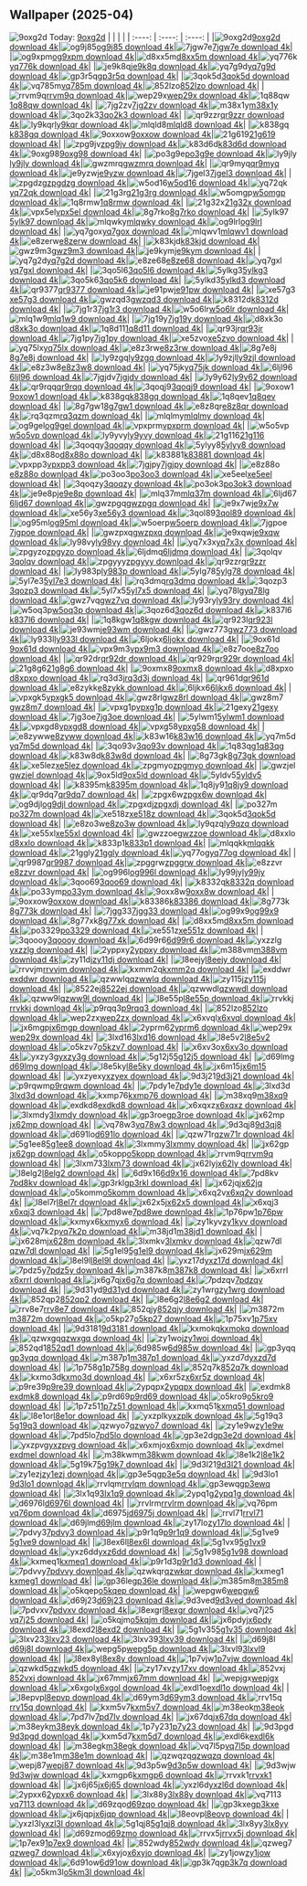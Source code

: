 ## Wallpaper (2025-04)
![9oxg2d](https://w.wallhaven.cc/full/9o/wallhaven-9oxg2d.png) Today: [9oxg2d](https://th.wallhaven.cc/small/9o/9oxg2d.jpg)
|      |      |      |
| :----: | :----: | :----: |
|![9oxg2d](https://th.wallhaven.cc/small/9o/9oxg2d.jpg)[9oxg2d download 4k](https://wallhaven.cc/w/9oxg2d)|![og9j85](https://th.wallhaven.cc/small/og/og9j85.jpg)[og9j85 download 4k](https://wallhaven.cc/w/og9j85)|![7jgw7e](https://th.wallhaven.cc/small/7j/7jgw7e.jpg)[7jgw7e download 4k](https://wallhaven.cc/w/7jgw7e)|
|![og9xpm](https://th.wallhaven.cc/small/og/og9xpm.jpg)[og9xpm download 4k](https://wallhaven.cc/w/og9xpm)|![d8xx5m](https://th.wallhaven.cc/small/d8/d8xx5m.jpg)[d8xx5m download 4k](https://wallhaven.cc/w/d8xx5m)|![yq776k](https://th.wallhaven.cc/small/yq/yq776k.jpg)[yq776k download 4k](https://wallhaven.cc/w/yq776k)|
|![je9k8q](https://th.wallhaven.cc/small/je/je9k8q.jpg)[je9k8q download 4k](https://wallhaven.cc/w/je9k8q)|![yq7g9d](https://th.wallhaven.cc/small/yq/yq7g9d.jpg)[yq7g9d download 4k](https://wallhaven.cc/w/yq7g9d)|![gp3r5q](https://th.wallhaven.cc/small/gp/gp3r5q.jpg)[gp3r5q download 4k](https://wallhaven.cc/w/gp3r5q)|
|![3qok5d](https://th.wallhaven.cc/small/3q/3qok5d.jpg)[3qok5d download 4k](https://wallhaven.cc/w/3qok5d)|![vq785m](https://th.wallhaven.cc/small/vq/vq785m.jpg)[vq785m download 4k](https://wallhaven.cc/w/vq785m)|![852lzo](https://th.wallhaven.cc/small/85/852lzo.jpg)[852lzo download 4k](https://wallhaven.cc/w/852lzo)|
|![rrvm9q](https://th.wallhaven.cc/small/rr/rrvm9q.jpg)[rrvm9q download 4k](https://wallhaven.cc/w/rrvm9q)|![wep29x](https://th.wallhaven.cc/small/we/wep29x.jpg)[wep29x download 4k](https://wallhaven.cc/w/wep29x)|![1q88qw](https://th.wallhaven.cc/small/1q/1q88qw.jpg)[1q88qw download 4k](https://wallhaven.cc/w/1q88qw)|
|![7jg2zv](https://th.wallhaven.cc/small/7j/7jg2zv.jpg)[7jg2zv download 4k](https://wallhaven.cc/w/7jg2zv)|![m38x1y](https://th.wallhaven.cc/small/m3/m38x1y.jpg)[m38x1y download 4k](https://wallhaven.cc/w/m38x1y)|![3qo2k3](https://th.wallhaven.cc/small/3q/3qo2k3.jpg)[3qo2k3 download 4k](https://wallhaven.cc/w/3qo2k3)|
|![qr9zzr](https://th.wallhaven.cc/small/qr/qr9zzr.jpg)[qr9zzr download 4k](https://wallhaven.cc/w/qr9zzr)|![ly9kqr](https://th.wallhaven.cc/small/ly/ly9kqr.jpg)[ly9kqr download 4k](https://wallhaven.cc/w/ly9kqr)|![mlqld8](https://th.wallhaven.cc/small/ml/mlqld8.jpg)[mlqld8 download 4k](https://wallhaven.cc/w/mlqld8)|
|![k838gq](https://th.wallhaven.cc/small/k8/k838gq.jpg)[k838gq download 4k](https://wallhaven.cc/w/k838gq)|![9oxxow](https://th.wallhaven.cc/small/9o/9oxxow.jpg)[9oxxow download 4k](https://wallhaven.cc/w/9oxxow)|![21g619](https://th.wallhaven.cc/small/21/21g619.jpg)[21g619 download 4k](https://wallhaven.cc/w/21g619)|
|![zpg9jv](https://th.wallhaven.cc/small/zp/zpg9jv.jpg)[zpg9jv download 4k](https://wallhaven.cc/w/zpg9jv)|![k83d6d](https://th.wallhaven.cc/small/k8/k83d6d.jpg)[k83d6d download 4k](https://wallhaven.cc/w/k83d6d)|![9oxg98](https://th.wallhaven.cc/small/9o/9oxg98.jpg)[9oxg98 download 4k](https://wallhaven.cc/w/9oxg98)|
|![po3g9e](https://th.wallhaven.cc/small/po/po3g9e.jpg)[po3g9e download 4k](https://wallhaven.cc/w/po3g9e)|![ly9jly](https://th.wallhaven.cc/small/ly/ly9jly.jpg)[ly9jly download 4k](https://wallhaven.cc/w/ly9jly)|![gwzmrq](https://th.wallhaven.cc/small/gw/gwzmrq.jpg)[gwzmrq download 4k](https://wallhaven.cc/w/gwzmrq)|
|![qr9myq](https://th.wallhaven.cc/small/qr/qr9myq.jpg)[qr9myq download 4k](https://wallhaven.cc/w/qr9myq)|![je9yzw](https://th.wallhaven.cc/small/je/je9yzw.jpg)[je9yzw download 4k](https://wallhaven.cc/w/je9yzw)|![7jgel3](https://th.wallhaven.cc/small/7j/7jgel3.jpg)[7jgel3 download 4k](https://wallhaven.cc/w/7jgel3)|
|![zpgdzg](https://th.wallhaven.cc/small/zp/zpgdzg.jpg)[zpgdzg download 4k](https://wallhaven.cc/w/zpgdzg)|![w5od16](https://th.wallhaven.cc/small/w5/w5od16.jpg)[w5od16 download 4k](https://wallhaven.cc/w/w5od16)|![yq72qk](https://th.wallhaven.cc/small/yq/yq72qk.jpg)[yq72qk download 4k](https://wallhaven.cc/w/yq72qk)|
|![21g3rg](https://th.wallhaven.cc/small/21/21g3rg.jpg)[21g3rg download 4k](https://wallhaven.cc/w/21g3rg)|![w5omgp](https://th.wallhaven.cc/small/w5/w5omgp.jpg)[w5omgp download 4k](https://wallhaven.cc/w/w5omgp)|![1q8rmw](https://th.wallhaven.cc/small/1q/1q8rmw.jpg)[1q8rmw download 4k](https://wallhaven.cc/w/1q8rmw)|
|![21g32x](https://th.wallhaven.cc/small/21/21g32x.jpg)[21g32x download 4k](https://wallhaven.cc/w/21g32x)|![vpx5el](https://th.wallhaven.cc/small/vp/vpx5el.jpg)[vpx5el download 4k](https://wallhaven.cc/w/vpx5el)|![8g7rko](https://th.wallhaven.cc/small/8g/8g7rko.jpg)[8g7rko download 4k](https://wallhaven.cc/w/8g7rko)|
|![5ylk97](https://th.wallhaven.cc/small/5y/5ylk97.jpg)[5ylk97 download 4k](https://wallhaven.cc/w/5ylk97)|![mlqwky](https://th.wallhaven.cc/small/ml/mlqwky.jpg)[mlqwky download 4k](https://wallhaven.cc/w/mlqwky)|![og9lrl](https://th.wallhaven.cc/small/og/og9lrl.jpg)[og9lrl download 4k](https://wallhaven.cc/w/og9lrl)|
|![yq7gox](https://th.wallhaven.cc/small/yq/yq7gox.jpg)[yq7gox download 4k](https://wallhaven.cc/w/yq7gox)|![mlqwv1](https://th.wallhaven.cc/small/ml/mlqwv1.jpg)[mlqwv1 download 4k](https://wallhaven.cc/w/mlqwv1)|![e8zerw](https://th.wallhaven.cc/small/e8/e8zerw.jpg)[e8zerw download 4k](https://wallhaven.cc/w/e8zerw)|
|![k83kjd](https://th.wallhaven.cc/small/k8/k83kjd.jpg)[k83kjd download 4k](https://wallhaven.cc/w/k83kjd)|![gwz9m3](https://th.wallhaven.cc/small/gw/gwz9m3.jpg)[gwz9m3 download 4k](https://wallhaven.cc/w/gwz9m3)|![je9kym](https://th.wallhaven.cc/small/je/je9kym.jpg)[je9kym download 4k](https://wallhaven.cc/w/je9kym)|
|![yq7g2d](https://th.wallhaven.cc/small/yq/yq7g2d.jpg)[yq7g2d download 4k](https://wallhaven.cc/w/yq7g2d)|![e8ze68](https://th.wallhaven.cc/small/e8/e8ze68.jpg)[e8ze68 download 4k](https://wallhaven.cc/w/e8ze68)|![yq7gxl](https://th.wallhaven.cc/small/yq/yq7gxl.jpg)[yq7gxl download 4k](https://wallhaven.cc/w/yq7gxl)|
|![3qo5l6](https://th.wallhaven.cc/small/3q/3qo5l6.jpg)[3qo5l6 download 4k](https://wallhaven.cc/w/3qo5l6)|![5ylkg3](https://th.wallhaven.cc/small/5y/5ylkg3.jpg)[5ylkg3 download 4k](https://wallhaven.cc/w/5ylkg3)|![3qo5k6](https://th.wallhaven.cc/small/3q/3qo5k6.jpg)[3qo5k6 download 4k](https://wallhaven.cc/w/3qo5k6)|
|![5ylkd3](https://th.wallhaven.cc/small/5y/5ylkd3.jpg)[5ylkd3 download 4k](https://wallhaven.cc/w/5ylkd3)|![qr9377](https://th.wallhaven.cc/small/qr/qr9377.jpg)[qr9377 download 4k](https://wallhaven.cc/w/qr9377)|![je91pw](https://th.wallhaven.cc/small/je/je91pw.jpg)[je91pw download 4k](https://wallhaven.cc/w/je91pw)|
|![xe57g3](https://th.wallhaven.cc/small/xe/xe57g3.jpg)[xe57g3 download 4k](https://wallhaven.cc/w/xe57g3)|![gwzqd3](https://th.wallhaven.cc/small/gw/gwzqd3.jpg)[gwzqd3 download 4k](https://wallhaven.cc/w/gwzqd3)|![k8312d](https://th.wallhaven.cc/small/k8/k8312d.jpg)[k8312d download 4k](https://wallhaven.cc/w/k8312d)|
|![7jg1r3](https://th.wallhaven.cc/small/7j/7jg1r3.jpg)[7jg1r3 download 4k](https://wallhaven.cc/w/7jg1r3)|![w5o6lr](https://th.wallhaven.cc/small/w5/w5o6lr.jpg)[w5o6lr download 4k](https://wallhaven.cc/w/w5o6lr)|![mlq1w9](https://th.wallhaven.cc/small/ml/mlq1w9.jpg)[mlq1w9 download 4k](https://wallhaven.cc/w/mlq1w9)|
|![7jg19y](https://th.wallhaven.cc/small/7j/7jg19y.jpg)[7jg19y download 4k](https://wallhaven.cc/w/7jg19y)|![d8xk3o](https://th.wallhaven.cc/small/d8/d8xk3o.jpg)[d8xk3o download 4k](https://wallhaven.cc/w/d8xk3o)|![1q8d11](https://th.wallhaven.cc/small/1q/1q8d11.jpg)[1q8d11 download 4k](https://wallhaven.cc/w/1q8d11)|
|![qr93jr](https://th.wallhaven.cc/small/qr/qr93jr.jpg)[qr93jr download 4k](https://wallhaven.cc/w/qr93jr)|![7jg1py](https://th.wallhaven.cc/small/7j/7jg1py.jpg)[7jg1py download 4k](https://wallhaven.cc/w/7jg1py)|![xe5zvo](https://th.wallhaven.cc/small/xe/xe5zvo.jpg)[xe5zvo download 4k](https://wallhaven.cc/w/xe5zvo)|
|![yq75lx](https://th.wallhaven.cc/small/yq/yq75lx.jpg)[yq75lx download 4k](https://wallhaven.cc/w/yq75lx)|![e8z3rw](https://th.wallhaven.cc/small/e8/e8z3rw.jpg)[e8z3rw download 4k](https://wallhaven.cc/w/e8z3rw)|![8g7e8j](https://th.wallhaven.cc/small/8g/8g7e8j.jpg)[8g7e8j download 4k](https://wallhaven.cc/w/8g7e8j)|
|![ly9zgq](https://th.wallhaven.cc/small/ly/ly9zgq.jpg)[ly9zgq download 4k](https://wallhaven.cc/w/ly9zgq)|![ly9zjl](https://th.wallhaven.cc/small/ly/ly9zjl.jpg)[ly9zjl download 4k](https://wallhaven.cc/w/ly9zjl)|![e8z3w8](https://th.wallhaven.cc/small/e8/e8z3w8.jpg)[e8z3w8 download 4k](https://wallhaven.cc/w/e8z3w8)|
|![yq75jk](https://th.wallhaven.cc/small/yq/yq75jk.jpg)[yq75jk download 4k](https://wallhaven.cc/w/yq75jk)|![6ljl96](https://th.wallhaven.cc/small/6l/6ljl96.jpg)[6ljl96 download 4k](https://wallhaven.cc/w/6ljl96)|![7jgjdv](https://th.wallhaven.cc/small/7j/7jgjdv.jpg)[7jgjdv download 4k](https://wallhaven.cc/w/7jgjdv)|
|![ly9y62](https://th.wallhaven.cc/small/ly/ly9y62.jpg)[ly9y62 download 4k](https://wallhaven.cc/w/ly9y62)|![qr9rqq](https://th.wallhaven.cc/small/qr/qr9rqq.jpg)[qr9rqq download 4k](https://wallhaven.cc/w/qr9rqq)|![3qoqj9](https://th.wallhaven.cc/small/3q/3qoqj9.jpg)[3qoqj9 download 4k](https://wallhaven.cc/w/3qoqj9)|
|![9oxow1](https://th.wallhaven.cc/small/9o/9oxow1.jpg)[9oxow1 download 4k](https://wallhaven.cc/w/9oxow1)|![k838gq](https://th.wallhaven.cc/small/k8/k838gq.jpg)[k838gq download 4k](https://wallhaven.cc/w/k838gq)|![1q8qev](https://th.wallhaven.cc/small/1q/1q8qev.jpg)[1q8qev download 4k](https://wallhaven.cc/w/1q8qev)|
|![8g7gw1](https://th.wallhaven.cc/small/8g/8g7gw1.jpg)[8g7gw1 download 4k](https://wallhaven.cc/w/8g7gw1)|![e8z8qr](https://th.wallhaven.cc/small/e8/e8z8qr.jpg)[e8z8qr download 4k](https://wallhaven.cc/w/e8z8qr)|![rq3qzm](https://th.wallhaven.cc/small/rq/rq3qzm.jpg)[rq3qzm download 4k](https://wallhaven.cc/w/rq3qzm)|
|![mlqlmy](https://th.wallhaven.cc/small/ml/mlqlmy.jpg)[mlqlmy download 4k](https://wallhaven.cc/w/mlqlmy)|![og9gel](https://th.wallhaven.cc/small/og/og9gel.jpg)[og9gel download 4k](https://wallhaven.cc/w/og9gel)|![vpxprm](https://th.wallhaven.cc/small/vp/vpxprm.jpg)[vpxprm download 4k](https://wallhaven.cc/w/vpxprm)|
|![w5o5vp](https://th.wallhaven.cc/small/w5/w5o5vp.jpg)[w5o5vp download 4k](https://wallhaven.cc/w/w5o5vp)|![ly9yvy](https://th.wallhaven.cc/small/ly/ly9yvy.jpg)[ly9yvy download 4k](https://wallhaven.cc/w/ly9yvy)|![21g116](https://th.wallhaven.cc/small/21/21g116.jpg)[21g116 download 4k](https://wallhaven.cc/w/21g116)|
|![3qoqqy](https://th.wallhaven.cc/small/3q/3qoqqy.jpg)[3qoqqy download 4k](https://wallhaven.cc/w/3qoqqy)|![5ylyy8](https://th.wallhaven.cc/small/5y/5ylyy8.jpg)[5ylyy8 download 4k](https://wallhaven.cc/w/5ylyy8)|![d8x88o](https://th.wallhaven.cc/small/d8/d8x88o.jpg)[d8x88o download 4k](https://wallhaven.cc/w/d8x88o)|
|![k83881](https://th.wallhaven.cc/small/k8/k83881.jpg)[k83881 download 4k](https://wallhaven.cc/w/k83881)|![vpxpp3](https://th.wallhaven.cc/small/vp/vpxpp3.jpg)[vpxpp3 download 4k](https://wallhaven.cc/w/vpxpp3)|![7jgjpy](https://th.wallhaven.cc/small/7j/7jgjpy.jpg)[7jgjpy download 4k](https://wallhaven.cc/w/7jgjpy)|
|![e8z88o](https://th.wallhaven.cc/small/e8/e8z88o.jpg)[e8z88o download 4k](https://wallhaven.cc/w/e8z88o)|![po3oo3](https://th.wallhaven.cc/small/po/po3oo3.jpg)[po3oo3 download 4k](https://wallhaven.cc/w/po3oo3)|![xe5eel](https://th.wallhaven.cc/small/xe/xe5eel.jpg)[xe5eel download 4k](https://wallhaven.cc/w/xe5eel)|
|![3qoqzy](https://th.wallhaven.cc/small/3q/3qoqzy.jpg)[3qoqzy download 4k](https://wallhaven.cc/w/3qoqzy)|![po3ok3](https://th.wallhaven.cc/small/po/po3ok3.jpg)[po3ok3 download 4k](https://wallhaven.cc/w/po3ok3)|![je9e8p](https://th.wallhaven.cc/small/je/je9e8p.jpg)[je9e8p download 4k](https://wallhaven.cc/w/je9e8p)|
|![mlq37m](https://th.wallhaven.cc/small/ml/mlq37m.jpg)[mlq37m download 4k](https://wallhaven.cc/w/mlq37m)|![6ljd67](https://th.wallhaven.cc/small/6l/6ljd67.jpg)[6ljd67 download 4k](https://wallhaven.cc/w/6ljd67)|![gwzpgq](https://th.wallhaven.cc/small/gw/gwzpgq.jpg)[gwzpgq download 4k](https://wallhaven.cc/w/gwzpgq)|
|![je9x7w](https://th.wallhaven.cc/small/je/je9x7w.jpg)[je9x7w download 4k](https://wallhaven.cc/w/je9x7w)|![xe56y3](https://th.wallhaven.cc/small/xe/xe56y3.jpg)[xe56y3 download 4k](https://wallhaven.cc/w/xe56y3)|![3qol89](https://th.wallhaven.cc/small/3q/3qol89.jpg)[3qol89 download 4k](https://wallhaven.cc/w/3qol89)|
|![og95ml](https://th.wallhaven.cc/small/og/og95ml.jpg)[og95ml download 4k](https://wallhaven.cc/w/og95ml)|![w5oerp](https://th.wallhaven.cc/small/w5/w5oerp.jpg)[w5oerp download 4k](https://wallhaven.cc/w/w5oerp)|![7jgpoe](https://th.wallhaven.cc/small/7j/7jgpoe.jpg)[7jgpoe download 4k](https://wallhaven.cc/w/7jgpoe)|
|![gwzpxq](https://th.wallhaven.cc/small/gw/gwzpxq.jpg)[gwzpxq download 4k](https://wallhaven.cc/w/gwzpxq)|![je9xqw](https://th.wallhaven.cc/small/je/je9xqw.jpg)[je9xqw download 4k](https://wallhaven.cc/w/je9xqw)|![ly98vy](https://th.wallhaven.cc/small/ly/ly98vy.jpg)[ly98vy download 4k](https://wallhaven.cc/w/ly98vy)|
|![yq7x3x](https://th.wallhaven.cc/small/yq/yq7x3x.jpg)[yq7x3x download 4k](https://wallhaven.cc/w/yq7x3x)|![zpgyzo](https://th.wallhaven.cc/small/zp/zpgyzo.jpg)[zpgyzo download 4k](https://wallhaven.cc/w/zpgyzo)|![6ljdmq](https://th.wallhaven.cc/small/6l/6ljdmq.jpg)[6ljdmq download 4k](https://wallhaven.cc/w/6ljdmq)|
|![3qolqv](https://th.wallhaven.cc/small/3q/3qolqv.jpg)[3qolqv download 4k](https://wallhaven.cc/w/3qolqv)|![zpgyyy](https://th.wallhaven.cc/small/zp/zpgyyy.jpg)[zpgyyy download 4k](https://wallhaven.cc/w/zpgyyy)|![qr9zzr](https://th.wallhaven.cc/small/qr/qr9zzr.jpg)[qr9zzr download 4k](https://wallhaven.cc/w/qr9zzr)|
|![ly983p](https://th.wallhaven.cc/small/ly/ly983p.jpg)[ly983p download 4k](https://wallhaven.cc/w/ly983p)|![5ylg78](https://th.wallhaven.cc/small/5y/5ylg78.jpg)[5ylg78 download 4k](https://wallhaven.cc/w/5ylg78)|![5yl7e3](https://th.wallhaven.cc/small/5y/5yl7e3.jpg)[5yl7e3 download 4k](https://wallhaven.cc/w/5yl7e3)|
|![rq3dmq](https://th.wallhaven.cc/small/rq/rq3dmq.jpg)[rq3dmq download 4k](https://wallhaven.cc/w/rq3dmq)|![3qozp3](https://th.wallhaven.cc/small/3q/3qozp3.jpg)[3qozp3 download 4k](https://wallhaven.cc/w/3qozp3)|![5yl7x5](https://th.wallhaven.cc/small/5y/5yl7x5.jpg)[5yl7x5 download 4k](https://wallhaven.cc/w/5yl7x5)|
|![yq78lg](https://th.wallhaven.cc/small/yq/yq78lg.jpg)[yq78lg download 4k](https://wallhaven.cc/w/yq78lg)|![gwz7vq](https://th.wallhaven.cc/small/gw/gwz7vq.jpg)[gwz7vq download 4k](https://wallhaven.cc/w/gwz7vq)|![ly93ry](https://th.wallhaven.cc/small/ly/ly93ry.jpg)[ly93ry download 4k](https://wallhaven.cc/w/ly93ry)|
|![w5oq3p](https://th.wallhaven.cc/small/w5/w5oq3p.jpg)[w5oq3p download 4k](https://wallhaven.cc/w/w5oq3p)|![3qoz6d](https://th.wallhaven.cc/small/3q/3qoz6d.jpg)[3qoz6d download 4k](https://wallhaven.cc/w/3qoz6d)|![k837l6](https://th.wallhaven.cc/small/k8/k837l6.jpg)[k837l6 download 4k](https://wallhaven.cc/w/k837l6)|
|![1q8kgw](https://th.wallhaven.cc/small/1q/1q8kgw.jpg)[1q8kgw download 4k](https://wallhaven.cc/w/1q8kgw)|![qr923l](https://th.wallhaven.cc/small/qr/qr923l.jpg)[qr923l download 4k](https://wallhaven.cc/w/qr923l)|![je93wm](https://th.wallhaven.cc/small/je/je93wm.jpg)[je93wm download 4k](https://wallhaven.cc/w/je93wm)|
|![gwz773](https://th.wallhaven.cc/small/gw/gwz773.jpg)[gwz773 download 4k](https://wallhaven.cc/w/gwz773)|![ly933l](https://th.wallhaven.cc/small/ly/ly933l.jpg)[ly933l download 4k](https://wallhaven.cc/w/ly933l)|![6ljokx](https://th.wallhaven.cc/small/6l/6ljokx.jpg)[6ljokx download 4k](https://wallhaven.cc/w/6ljokx)|
|![9ox61d](https://th.wallhaven.cc/small/9o/9ox61d.jpg)[9ox61d download 4k](https://wallhaven.cc/w/9ox61d)|![vpx9m3](https://th.wallhaven.cc/small/vp/vpx9m3.jpg)[vpx9m3 download 4k](https://wallhaven.cc/w/vpx9m3)|![e8z7oo](https://th.wallhaven.cc/small/e8/e8z7oo.jpg)[e8z7oo download 4k](https://wallhaven.cc/w/e8z7oo)|
|![qr92dr](https://th.wallhaven.cc/small/qr/qr92dr.jpg)[qr92dr download 4k](https://wallhaven.cc/w/qr92dr)|![qr929r](https://th.wallhaven.cc/small/qr/qr929r.jpg)[qr929r download 4k](https://wallhaven.cc/w/qr929r)|![21g8g6](https://th.wallhaven.cc/small/21/21g8g6.jpg)[21g8g6 download 4k](https://wallhaven.cc/w/21g8g6)|
|![9oxmx8](https://th.wallhaven.cc/small/9o/9oxmx8.jpg)[9oxmx8 download 4k](https://wallhaven.cc/w/9oxmx8)|![d8xpxo](https://th.wallhaven.cc/small/d8/d8xpxo.jpg)[d8xpxo download 4k](https://wallhaven.cc/w/d8xpxo)|![rq3d3j](https://th.wallhaven.cc/small/rq/rq3d3j.jpg)[rq3d3j download 4k](https://wallhaven.cc/w/rq3d3j)|
|![qr961d](https://th.wallhaven.cc/small/qr/qr961d.jpg)[qr961d download 4k](https://wallhaven.cc/w/qr961d)|![e8zykk](https://th.wallhaven.cc/small/e8/e8zykk.jpg)[e8zykk download 4k](https://wallhaven.cc/w/e8zykk)|![6ljkx6](https://th.wallhaven.cc/small/6l/6ljkx6.jpg)[6ljkx6 download 4k](https://wallhaven.cc/w/6ljkx6)|
|![vpxgk5](https://th.wallhaven.cc/small/vp/vpxgk5.jpg)[vpxgk5 download 4k](https://wallhaven.cc/w/vpxgk5)|![gwz8rl](https://th.wallhaven.cc/small/gw/gwz8rl.jpg)[gwz8rl download 4k](https://wallhaven.cc/w/gwz8rl)|![gwz8m7](https://th.wallhaven.cc/small/gw/gwz8m7.jpg)[gwz8m7 download 4k](https://wallhaven.cc/w/gwz8m7)|
|![vpxg1p](https://th.wallhaven.cc/small/vp/vpxg1p.jpg)[vpxg1p download 4k](https://wallhaven.cc/w/vpxg1p)|![21gexy](https://th.wallhaven.cc/small/21/21gexy.jpg)[21gexy download 4k](https://wallhaven.cc/w/21gexy)|![7jg3oe](https://th.wallhaven.cc/small/7j/7jg3oe.jpg)[7jg3oe download 4k](https://wallhaven.cc/w/7jg3oe)|
|![5ylwm1](https://th.wallhaven.cc/small/5y/5ylwm1.jpg)[5ylwm1 download 4k](https://wallhaven.cc/w/5ylwm1)|![vpxgd8](https://th.wallhaven.cc/small/vp/vpxgd8.jpg)[vpxgd8 download 4k](https://wallhaven.cc/w/vpxgd8)|![vpxg58](https://th.wallhaven.cc/small/vp/vpxg58.jpg)[vpxg58 download 4k](https://wallhaven.cc/w/vpxg58)|
|![e8zyww](https://th.wallhaven.cc/small/e8/e8zyww.jpg)[e8zyww download 4k](https://wallhaven.cc/w/e8zyww)|![k83w16](https://th.wallhaven.cc/small/k8/k83w16.jpg)[k83w16 download 4k](https://wallhaven.cc/w/k83w16)|![yq7m5d](https://th.wallhaven.cc/small/yq/yq7m5d.jpg)[yq7m5d download 4k](https://wallhaven.cc/w/yq7m5d)|
|![3qo93v](https://th.wallhaven.cc/small/3q/3qo93v.jpg)[3qo93v download 4k](https://wallhaven.cc/w/3qo93v)|![1q83qg](https://th.wallhaven.cc/small/1q/1q83qg.jpg)[1q83qg download 4k](https://wallhaven.cc/w/1q83qg)|![k83w8d](https://th.wallhaven.cc/small/k8/k83w8d.jpg)[k83w8d download 4k](https://wallhaven.cc/w/k83w8d)|
|![8g73gk](https://th.wallhaven.cc/small/8g/8g73gk.jpg)[8g73gk download 4k](https://wallhaven.cc/w/8g73gk)|![xe5lez](https://th.wallhaven.cc/small/xe/xe5lez.jpg)[xe5lez download 4k](https://wallhaven.cc/w/xe5lez)|![zpgmyo](https://th.wallhaven.cc/small/zp/zpgmyo.jpg)[zpgmyo download 4k](https://wallhaven.cc/w/zpgmyo)|
|![gwzjel](https://th.wallhaven.cc/small/gw/gwzjel.jpg)[gwzjel download 4k](https://wallhaven.cc/w/gwzjel)|![9ox5ld](https://th.wallhaven.cc/small/9o/9ox5ld.jpg)[9ox5ld download 4k](https://wallhaven.cc/w/9ox5ld)|![5yldv5](https://th.wallhaven.cc/small/5y/5yldv5.jpg)[5yldv5 download 4k](https://wallhaven.cc/w/5yldv5)|
|![k8395m](https://th.wallhaven.cc/small/k8/k8395m.jpg)[k8395m download 4k](https://wallhaven.cc/w/k8395m)|![1q8jy9](https://th.wallhaven.cc/small/1q/1q8jy9.jpg)[1q8jy9 download 4k](https://wallhaven.cc/w/1q8jy9)|![qr9dq7](https://th.wallhaven.cc/small/qr/qr9dq7.jpg)[qr9dq7 download 4k](https://wallhaven.cc/w/qr9dq7)|
|![zpgx6w](https://th.wallhaven.cc/small/zp/zpgx6w.jpg)[zpgx6w download 4k](https://wallhaven.cc/w/zpgx6w)|![og9djl](https://th.wallhaven.cc/small/og/og9djl.jpg)[og9djl download 4k](https://wallhaven.cc/w/og9djl)|![zpgxdj](https://th.wallhaven.cc/small/zp/zpgxdj.jpg)[zpgxdj download 4k](https://wallhaven.cc/w/zpgxdj)|
|![po327m](https://th.wallhaven.cc/small/po/po327m.jpg)[po327m download 4k](https://wallhaven.cc/w/po327m)|![xe518z](https://th.wallhaven.cc/small/xe/xe518z.jpg)[xe518z download 4k](https://wallhaven.cc/w/xe518z)|![3qok5d](https://th.wallhaven.cc/small/3q/3qok5d.jpg)[3qok5d download 4k](https://wallhaven.cc/w/3qok5d)|
|![e8zo3w](https://th.wallhaven.cc/small/e8/e8zo3w.jpg)[e8zo3w download 4k](https://wallhaven.cc/w/e8zo3w)|![ly9qzq](https://th.wallhaven.cc/small/ly/ly9qzq.jpg)[ly9qzq download 4k](https://wallhaven.cc/w/ly9qzq)|![xe55xl](https://th.wallhaven.cc/small/xe/xe55xl.jpg)[xe55xl download 4k](https://wallhaven.cc/w/xe55xl)|
|![gwzzoe](https://th.wallhaven.cc/small/gw/gwzzoe.jpg)[gwzzoe download 4k](https://wallhaven.cc/w/gwzzoe)|![d8xxlo](https://th.wallhaven.cc/small/d8/d8xxlo.jpg)[d8xxlo download 4k](https://wallhaven.cc/w/d8xxlo)|![k833p1](https://th.wallhaven.cc/small/k8/k833p1.jpg)[k833p1 download 4k](https://wallhaven.cc/w/k833p1)|
|![mlqqkk](https://th.wallhaven.cc/small/ml/mlqqkk.jpg)[mlqqkk download 4k](https://wallhaven.cc/w/mlqqkk)|![21ggly](https://th.wallhaven.cc/small/21/21ggly.jpg)[21ggly download 4k](https://wallhaven.cc/w/21ggly)|![yq77og](https://th.wallhaven.cc/small/yq/yq77og.jpg)[yq77og download 4k](https://wallhaven.cc/w/yq77og)|
|![qr9987](https://th.wallhaven.cc/small/qr/qr9987.jpg)[qr9987 download 4k](https://wallhaven.cc/w/qr9987)|![zpggrw](https://th.wallhaven.cc/small/zp/zpggrw.jpg)[zpggrw download 4k](https://wallhaven.cc/w/zpggrw)|![e8zzvr](https://th.wallhaven.cc/small/e8/e8zzvr.jpg)[e8zzvr download 4k](https://wallhaven.cc/w/e8zzvr)|
|![og996l](https://th.wallhaven.cc/small/og/og996l.jpg)[og996l download 4k](https://wallhaven.cc/w/og996l)|![ly99jy](https://th.wallhaven.cc/small/ly/ly99jy.jpg)[ly99jy download 4k](https://wallhaven.cc/w/ly99jy)|![3qoo69](https://th.wallhaven.cc/small/3q/3qoo69.jpg)[3qoo69 download 4k](https://wallhaven.cc/w/3qoo69)|
|![k8332q](https://th.wallhaven.cc/small/k8/k8332q.jpg)[k8332q download 4k](https://wallhaven.cc/w/k8332q)|![po33ym](https://th.wallhaven.cc/small/po/po33ym.jpg)[po33ym download 4k](https://wallhaven.cc/w/po33ym)|![9oxx8w](https://th.wallhaven.cc/small/9o/9oxx8w.jpg)[9oxx8w download 4k](https://wallhaven.cc/w/9oxx8w)|
|![9oxxow](https://th.wallhaven.cc/small/9o/9oxxow.jpg)[9oxxow download 4k](https://wallhaven.cc/w/9oxxow)|![k83386](https://th.wallhaven.cc/small/k8/k83386.jpg)[k83386 download 4k](https://wallhaven.cc/w/k83386)|![8g773k](https://th.wallhaven.cc/small/8g/8g773k.jpg)[8g773k download 4k](https://wallhaven.cc/w/8g773k)|
|![7jgg33](https://th.wallhaven.cc/small/7j/7jgg33.jpg)[7jgg33 download 4k](https://wallhaven.cc/w/7jgg33)|![og99x9](https://th.wallhaven.cc/small/og/og99x9.jpg)[og99x9 download 4k](https://wallhaven.cc/w/og99x9)|![8g77xk](https://th.wallhaven.cc/small/8g/8g77xk.jpg)[8g77xk download 4k](https://wallhaven.cc/w/8g77xk)|
|![d8xx5m](https://th.wallhaven.cc/small/d8/d8xx5m.jpg)[d8xx5m download 4k](https://wallhaven.cc/w/d8xx5m)|![po3329](https://th.wallhaven.cc/small/po/po3329.jpg)[po3329 download 4k](https://wallhaven.cc/w/po3329)|![xe551z](https://th.wallhaven.cc/small/xe/xe551z.jpg)[xe551z download 4k](https://wallhaven.cc/w/xe551z)|
|![3qoooy](https://th.wallhaven.cc/small/3q/3qoooy.jpg)[3qoooy download 4k](https://wallhaven.cc/w/3qoooy)|![6d99r6](https://th.wallhaven.cc/small/6d/6d99r6.jpg)[6d99r6 download 4k](https://wallhaven.cc/w/6d99r6)|![yxzzlg](https://th.wallhaven.cc/small/yx/yxzzlg.jpg)[yxzzlg download 4k](https://wallhaven.cc/w/yxzzlg)|
|![2yppxy](https://th.wallhaven.cc/small/2y/2yppxy.jpg)[2yppxy download 4k](https://wallhaven.cc/w/2yppxy)|![m388vm](https://th.wallhaven.cc/small/m3/m388vm.jpg)[m388vm download 4k](https://wallhaven.cc/w/m388vm)|![zy11dj](https://th.wallhaven.cc/small/zy/zy11dj.jpg)[zy11dj download 4k](https://wallhaven.cc/w/zy11dj)|
|![l8eejy](https://th.wallhaven.cc/small/l8/l8eejy.jpg)[l8eejy download 4k](https://wallhaven.cc/w/l8eejy)|![rrvvjm](https://th.wallhaven.cc/small/rr/rrvvjm.jpg)[rrvvjm download 4k](https://wallhaven.cc/w/rrvvjm)|![kxmm2q](https://th.wallhaven.cc/small/kx/kxmm2q.jpg)[kxmm2q download 4k](https://wallhaven.cc/w/kxmm2q)|
|![exddwr](https://th.wallhaven.cc/small/ex/exddwr.jpg)[exddwr download 4k](https://wallhaven.cc/w/exddwr)|![qzwwlq](https://th.wallhaven.cc/small/qz/qzwwlq.jpg)[qzwwlq download 4k](https://wallhaven.cc/w/qzwwlq)|![zy115j](https://th.wallhaven.cc/small/zy/zy115j.jpg)[zy115j download 4k](https://wallhaven.cc/w/zy115j)|
|![8522ej](https://th.wallhaven.cc/small/85/8522ej.jpg)[8522ej download 4k](https://wallhaven.cc/w/8522ej)|![qzwwdl](https://th.wallhaven.cc/small/qz/qzwwdl.jpg)[qzwwdl download 4k](https://wallhaven.cc/w/qzwwdl)|![qzww9l](https://th.wallhaven.cc/small/qz/qzww9l.jpg)[qzww9l download 4k](https://wallhaven.cc/w/qzww9l)|
|![l8e55p](https://th.wallhaven.cc/small/l8/l8e55p.jpg)[l8e55p download 4k](https://wallhaven.cc/w/l8e55p)|![rrvkkj](https://th.wallhaven.cc/small/rr/rrvkkj.jpg)[rrvkkj download 4k](https://wallhaven.cc/w/rrvkkj)|![p9rqq3](https://th.wallhaven.cc/small/p9/p9rqq3.jpg)[p9rqq3 download 4k](https://wallhaven.cc/w/p9rqq3)|
|![852lzo](https://th.wallhaven.cc/small/85/852lzo.jpg)[852lzo download 4k](https://wallhaven.cc/w/852lzo)|![wep2zx](https://th.wallhaven.cc/small/we/wep2zx.jpg)[wep2zx download 4k](https://wallhaven.cc/w/wep2zx)|![x6xvql](https://th.wallhaven.cc/small/x6/x6xvql.jpg)[x6xvql download 4k](https://wallhaven.cc/w/x6xvql)|
|![jx6mgp](https://th.wallhaven.cc/small/jx/jx6mgp.jpg)[jx6mgp download 4k](https://wallhaven.cc/w/jx6mgp)|![2yprm6](https://th.wallhaven.cc/small/2y/2yprm6.jpg)[2yprm6 download 4k](https://wallhaven.cc/w/2yprm6)|![wep29x](https://th.wallhaven.cc/small/we/wep29x.jpg)[wep29x download 4k](https://wallhaven.cc/w/wep29x)|
|![3lxd16](https://th.wallhaven.cc/small/3l/3lxd16.jpg)[3lxd16 download 4k](https://wallhaven.cc/w/3lxd16)|![l8e5v2](https://th.wallhaven.cc/small/l8/l8e5v2.jpg)[l8e5v2 download 4k](https://wallhaven.cc/w/l8e5v2)|![o5kzv7](https://th.wallhaven.cc/small/o5/o5kzv7.jpg)[o5kzv7 download 4k](https://wallhaven.cc/w/o5kzv7)|
|![x6xv3o](https://th.wallhaven.cc/small/x6/x6xv3o.jpg)[x6xv3o download 4k](https://wallhaven.cc/w/x6xv3o)|![yxzy3g](https://th.wallhaven.cc/small/yx/yxzy3g.jpg)[yxzy3g download 4k](https://wallhaven.cc/w/yxzy3g)|![5g12j5](https://th.wallhaven.cc/small/5g/5g12j5.jpg)[5g12j5 download 4k](https://wallhaven.cc/w/5g12j5)|
|![d69lmg](https://th.wallhaven.cc/small/d6/d69lmg.jpg)[d69lmg download 4k](https://wallhaven.cc/w/d69lmg)|![l8e5ky](https://th.wallhaven.cc/small/l8/l8e5ky.jpg)[l8e5ky download 4k](https://wallhaven.cc/w/l8e5ky)|![jx6m15](https://th.wallhaven.cc/small/jx/jx6m15.jpg)[jx6m15 download 4k](https://wallhaven.cc/w/jx6m15)|
|![yxzyex](https://th.wallhaven.cc/small/yx/yxzyex.jpg)[yxzyex download 4k](https://wallhaven.cc/w/yxzyex)|![9d3j21](https://th.wallhaven.cc/small/9d/9d3j21.jpg)[9d3j21 download 4k](https://wallhaven.cc/w/9d3j21)|![p9rqwm](https://th.wallhaven.cc/small/p9/p9rqwm.jpg)[p9rqwm download 4k](https://wallhaven.cc/w/p9rqwm)|
|![7pdy1e](https://th.wallhaven.cc/small/7p/7pdy1e.jpg)[7pdy1e download 4k](https://wallhaven.cc/w/7pdy1e)|![3lxd3d](https://th.wallhaven.cc/small/3l/3lxd3d.jpg)[3lxd3d download 4k](https://wallhaven.cc/w/3lxd3d)|![kxmp76](https://th.wallhaven.cc/small/kx/kxmp76.jpg)[kxmp76 download 4k](https://wallhaven.cc/w/kxmp76)|
|![m38xq9](https://th.wallhaven.cc/small/m3/m38xq9.jpg)[m38xq9 download 4k](https://wallhaven.cc/w/m38xq9)|![exdkd8](https://th.wallhaven.cc/small/ex/exdkd8.jpg)[exdkd8 download 4k](https://wallhaven.cc/w/exdkd8)|![x6xqxz](https://th.wallhaven.cc/small/x6/x6xqxz.jpg)[x6xqxz download 4k](https://wallhaven.cc/w/x6xqxz)|
|![3lxmdy](https://th.wallhaven.cc/small/3l/3lxmdy.jpg)[3lxmdy download 4k](https://wallhaven.cc/w/3lxmdy)|![gp3roe](https://th.wallhaven.cc/small/gp/gp3roe.jpg)[gp3roe download 4k](https://wallhaven.cc/w/gp3roe)|![jx62mp](https://th.wallhaven.cc/small/jx/jx62mp.jpg)[jx62mp download 4k](https://wallhaven.cc/w/jx62mp)|
|![vq78w3](https://th.wallhaven.cc/small/vq/vq78w3.jpg)[vq78w3 download 4k](https://wallhaven.cc/w/vq78w3)|![9d3qj8](https://th.wallhaven.cc/small/9d/9d3qj8.jpg)[9d3qj8 download 4k](https://wallhaven.cc/w/9d3qj8)|![d691lo](https://th.wallhaven.cc/small/d6/d691lo.jpg)[d691lo download 4k](https://wallhaven.cc/w/d691lo)|
|![qzw71r](https://th.wallhaven.cc/small/qz/qzw71r.jpg)[qzw71r download 4k](https://wallhaven.cc/w/qzw71r)|![5g1ee8](https://th.wallhaven.cc/small/5g/5g1ee8.jpg)[5g1ee8 download 4k](https://wallhaven.cc/w/5g1ee8)|![3lxmmy](https://th.wallhaven.cc/small/3l/3lxmmy.jpg)[3lxmmy download 4k](https://wallhaven.cc/w/3lxmmy)|
|![jx62gp](https://th.wallhaven.cc/small/jx/jx62gp.jpg)[jx62gp download 4k](https://wallhaven.cc/w/jx62gp)|![o5kopp](https://th.wallhaven.cc/small/o5/o5kopp.jpg)[o5kopp download 4k](https://wallhaven.cc/w/o5kopp)|![rrvm9q](https://th.wallhaven.cc/small/rr/rrvm9q.jpg)[rrvm9q download 4k](https://wallhaven.cc/w/rrvm9q)|
|![3lxm73](https://th.wallhaven.cc/small/3l/3lxm73.jpg)[3lxm73 download 4k](https://wallhaven.cc/w/3lxm73)|![jx62ly](https://th.wallhaven.cc/small/jx/jx62ly.jpg)[jx62ly download 4k](https://wallhaven.cc/w/jx62ly)|![l8elg2](https://th.wallhaven.cc/small/l8/l8elg2.jpg)[l8elg2 download 4k](https://wallhaven.cc/w/l8elg2)|
|![6d9x16](https://th.wallhaven.cc/small/6d/6d9x16.jpg)[6d9x16 download 4k](https://wallhaven.cc/w/6d9x16)|![7pd8kv](https://th.wallhaven.cc/small/7p/7pd8kv.jpg)[7pd8kv download 4k](https://wallhaven.cc/w/7pd8kv)|![gp3rkl](https://th.wallhaven.cc/small/gp/gp3rkl.jpg)[gp3rkl download 4k](https://wallhaven.cc/w/gp3rkl)|
|![jx62jq](https://th.wallhaven.cc/small/jx/jx62jq.jpg)[jx62jq download 4k](https://wallhaven.cc/w/jx62jq)|![o5komm](https://th.wallhaven.cc/small/o5/o5komm.jpg)[o5komm download 4k](https://wallhaven.cc/w/o5komm)|![x6xq2v](https://th.wallhaven.cc/small/x6/x6xq2v.jpg)[x6xq2v download 4k](https://wallhaven.cc/w/x6xq2v)|
|![l8el7r](https://th.wallhaven.cc/small/l8/l8el7r.jpg)[l8el7r download 4k](https://wallhaven.cc/w/l8el7r)|![jx62x5](https://th.wallhaven.cc/small/jx/jx62x5.jpg)[jx62x5 download 4k](https://wallhaven.cc/w/jx62x5)|![x6xqj3](https://th.wallhaven.cc/small/x6/x6xqj3.jpg)[x6xqj3 download 4k](https://wallhaven.cc/w/x6xqj3)|
|![7pd8we](https://th.wallhaven.cc/small/7p/7pd8we.jpg)[7pd8we download 4k](https://wallhaven.cc/w/7pd8we)|![1p76pw](https://th.wallhaven.cc/small/1p/1p76pw.jpg)[1p76pw download 4k](https://wallhaven.cc/w/1p76pw)|![kxmyx6](https://th.wallhaven.cc/small/kx/kxmyx6.jpg)[kxmyx6 download 4k](https://wallhaven.cc/w/kxmyx6)|
|![zy1kyv](https://th.wallhaven.cc/small/zy/zy1kyv.jpg)[zy1kyv download 4k](https://wallhaven.cc/w/zy1kyv)|![vq7k2p](https://th.wallhaven.cc/small/vq/vq7k2p.jpg)[vq7k2p download 4k](https://wallhaven.cc/w/vq7k2p)|![m38jd1](https://th.wallhaven.cc/small/m3/m38jd1.jpg)[m38jd1 download 4k](https://wallhaven.cc/w/m38jd1)|
|![jx628m](https://th.wallhaven.cc/small/jx/jx628m.jpg)[jx628m download 4k](https://wallhaven.cc/w/jx628m)|![3lxmkv](https://th.wallhaven.cc/small/3l/3lxmkv.jpg)[3lxmkv download 4k](https://wallhaven.cc/w/3lxmkv)|![qzw7dl](https://th.wallhaven.cc/small/qz/qzw7dl.jpg)[qzw7dl download 4k](https://wallhaven.cc/w/qzw7dl)|
|![5g1el9](https://th.wallhaven.cc/small/5g/5g1el9.jpg)[5g1el9 download 4k](https://wallhaven.cc/w/5g1el9)|![jx629m](https://th.wallhaven.cc/small/jx/jx629m.jpg)[jx629m download 4k](https://wallhaven.cc/w/jx629m)|![l8el9l](https://th.wallhaven.cc/small/l8/l8el9l.jpg)[l8el9l download 4k](https://wallhaven.cc/w/l8el9l)|
|![yxz17d](https://th.wallhaven.cc/small/yx/yxz17d.jpg)[yxz17d download 4k](https://wallhaven.cc/w/yxz17d)|![7pdz5y](https://th.wallhaven.cc/small/7p/7pdz5y.jpg)[7pdz5y download 4k](https://wallhaven.cc/w/7pdz5y)|![m387k8](https://th.wallhaven.cc/small/m3/m387k8.jpg)[m387k8 download 4k](https://wallhaven.cc/w/m387k8)|
|![x6xrrl](https://th.wallhaven.cc/small/x6/x6xrrl.jpg)[x6xrrl download 4k](https://wallhaven.cc/w/x6xrrl)|![jx6g7q](https://th.wallhaven.cc/small/jx/jx6g7q.jpg)[jx6g7q download 4k](https://wallhaven.cc/w/jx6g7q)|![7pdzqv](https://th.wallhaven.cc/small/7p/7pdzqv.jpg)[7pdzqv download 4k](https://wallhaven.cc/w/7pdzqv)|
|![9d31yd](https://th.wallhaven.cc/small/9d/9d31yd.jpg)[9d31yd download 4k](https://wallhaven.cc/w/9d31yd)|![zy1wrg](https://th.wallhaven.cc/small/zy/zy1wrg.jpg)[zy1wrg download 4k](https://wallhaven.cc/w/zy1wrg)|![852qp2](https://th.wallhaven.cc/small/85/852qp2.jpg)[852qp2 download 4k](https://wallhaven.cc/w/852qp2)|
|![l8e6g2](https://th.wallhaven.cc/small/l8/l8e6g2.jpg)[l8e6g2 download 4k](https://wallhaven.cc/w/l8e6g2)|![rrv8e7](https://th.wallhaven.cc/small/rr/rrv8e7.jpg)[rrv8e7 download 4k](https://wallhaven.cc/w/rrv8e7)|![852qjy](https://th.wallhaven.cc/small/85/852qjy.jpg)[852qjy download 4k](https://wallhaven.cc/w/852qjy)|
|![m3872m](https://th.wallhaven.cc/small/m3/m3872m.jpg)[m3872m download 4k](https://wallhaven.cc/w/m3872m)|![o5kp27](https://th.wallhaven.cc/small/o5/o5kp27.jpg)[o5kp27 download 4k](https://wallhaven.cc/w/o5kp27)|![1p75xv](https://th.wallhaven.cc/small/1p/1p75xv.jpg)[1p75xv download 4k](https://wallhaven.cc/w/1p75xv)|
|![9d3181](https://th.wallhaven.cc/small/9d/9d3181.jpg)[9d3181 download 4k](https://wallhaven.cc/w/9d3181)|![kxmokq](https://th.wallhaven.cc/small/kx/kxmokq.jpg)[kxmokq download 4k](https://wallhaven.cc/w/kxmokq)|![qzwxgq](https://th.wallhaven.cc/small/qz/qzwxgq.jpg)[qzwxgq download 4k](https://wallhaven.cc/w/qzwxgq)|
|![zy1woj](https://th.wallhaven.cc/small/zy/zy1woj.jpg)[zy1woj download 4k](https://wallhaven.cc/w/zy1woj)|![852qd1](https://th.wallhaven.cc/small/85/852qd1.jpg)[852qd1 download 4k](https://wallhaven.cc/w/852qd1)|![6d985w](https://th.wallhaven.cc/small/6d/6d985w.jpg)[6d985w download 4k](https://wallhaven.cc/w/6d985w)|
|![gp3yqq](https://th.wallhaven.cc/small/gp/gp3yqq.jpg)[gp3yqq download 4k](https://wallhaven.cc/w/gp3yqq)|![m387p1](https://th.wallhaven.cc/small/m3/m387p1.jpg)[m387p1 download 4k](https://wallhaven.cc/w/m387p1)|![yxzd7d](https://th.wallhaven.cc/small/yx/yxzd7d.jpg)[yxzd7d download 4k](https://wallhaven.cc/w/yxzd7d)|
|![1p758g](https://th.wallhaven.cc/small/1p/1p758g.jpg)[1p758g download 4k](https://wallhaven.cc/w/1p758g)|![852q7k](https://th.wallhaven.cc/small/85/852q7k.jpg)[852q7k download 4k](https://wallhaven.cc/w/852q7k)|![kxmo3d](https://th.wallhaven.cc/small/kx/kxmo3d.jpg)[kxmo3d download 4k](https://wallhaven.cc/w/kxmo3d)|
|![x6xr5z](https://th.wallhaven.cc/small/x6/x6xr5z.jpg)[x6xr5z download 4k](https://wallhaven.cc/w/x6xr5z)|![p9re39](https://th.wallhaven.cc/small/p9/p9re39.jpg)[p9re39 download 4k](https://wallhaven.cc/w/p9re39)|![2ypqpx](https://th.wallhaven.cc/small/2y/2ypqpx.jpg)[2ypqpx download 4k](https://wallhaven.cc/w/2ypqpx)|
|![exdmk8](https://th.wallhaven.cc/small/ex/exdmk8.jpg)[exdmk8 download 4k](https://wallhaven.cc/w/exdmk8)|![p9rd69](https://th.wallhaven.cc/small/p9/p9rd69.jpg)[p9rd69 download 4k](https://wallhaven.cc/w/p9rd69)|![o5kro9](https://th.wallhaven.cc/small/o5/o5kro9.jpg)[o5kro9 download 4k](https://wallhaven.cc/w/o5kro9)|
|![1p7z51](https://th.wallhaven.cc/small/1p/1p7z51.jpg)[1p7z51 download 4k](https://wallhaven.cc/w/1p7z51)|![kxmq51](https://th.wallhaven.cc/small/kx/kxmq51.jpg)[kxmq51 download 4k](https://wallhaven.cc/w/kxmq51)|![l8e1or](https://th.wallhaven.cc/small/l8/l8e1or.jpg)[l8e1or download 4k](https://wallhaven.cc/w/l8e1or)|
|![yxzplk](https://th.wallhaven.cc/small/yx/yxzplk.jpg)[yxzplk download 4k](https://wallhaven.cc/w/yxzplk)|![5g19q3](https://th.wallhaven.cc/small/5g/5g19q3.jpg)[5g19q3 download 4k](https://wallhaven.cc/w/5g19q3)|![qzwyo7](https://th.wallhaven.cc/small/qz/qzwyo7.jpg)[qzwyo7 download 4k](https://wallhaven.cc/w/qzwyo7)|
|![zy1e9w](https://th.wallhaven.cc/small/zy/zy1e9w.jpg)[zy1e9w download 4k](https://wallhaven.cc/w/zy1e9w)|![7pd5lo](https://th.wallhaven.cc/small/7p/7pd5lo.jpg)[7pd5lo download 4k](https://wallhaven.cc/w/7pd5lo)|![gp3e2d](https://th.wallhaven.cc/small/gp/gp3e2d.jpg)[gp3e2d download 4k](https://wallhaven.cc/w/gp3e2d)|
|![yxzpvg](https://th.wallhaven.cc/small/yx/yxzpvg.jpg)[yxzpvg download 4k](https://wallhaven.cc/w/yxzpvg)|![x6xmjo](https://th.wallhaven.cc/small/x6/x6xmjo.jpg)[x6xmjo download 4k](https://wallhaven.cc/w/x6xmjo)|![exdmel](https://th.wallhaven.cc/small/ex/exdmel.jpg)[exdmel download 4k](https://wallhaven.cc/w/exdmel)|
|![m38kwm](https://th.wallhaven.cc/small/m3/m38kwm.jpg)[m38kwm download 4k](https://wallhaven.cc/w/m38kwm)|![l8e1k2](https://th.wallhaven.cc/small/l8/l8e1k2.jpg)[l8e1k2 download 4k](https://wallhaven.cc/w/l8e1k2)|![5g19k7](https://th.wallhaven.cc/small/5g/5g19k7.jpg)[5g19k7 download 4k](https://wallhaven.cc/w/5g19k7)|
|![9d3l21](https://th.wallhaven.cc/small/9d/9d3l21.jpg)[9d3l21 download 4k](https://wallhaven.cc/w/9d3l21)|![zy1ezj](https://th.wallhaven.cc/small/zy/zy1ezj.jpg)[zy1ezj download 4k](https://wallhaven.cc/w/zy1ezj)|![gp3e5q](https://th.wallhaven.cc/small/gp/gp3e5q.jpg)[gp3e5q download 4k](https://wallhaven.cc/w/gp3e5q)|
|![9d3lo1](https://th.wallhaven.cc/small/9d/9d3lo1.jpg)[9d3lo1 download 4k](https://wallhaven.cc/w/9d3lo1)|![rrvlqm](https://th.wallhaven.cc/small/rr/rrvlqm.jpg)[rrvlqm download 4k](https://wallhaven.cc/w/rrvlqm)|![gp3ewq](https://th.wallhaven.cc/small/gp/gp3ewq.jpg)[gp3ewq download 4k](https://wallhaven.cc/w/gp3ewq)|
|![3lx1q9](https://th.wallhaven.cc/small/3l/3lx1q9.jpg)[3lx1q9 download 4k](https://wallhaven.cc/w/3lx1q9)|![2ypq1g](https://th.wallhaven.cc/small/2y/2ypq1g.jpg)[2ypq1g download 4k](https://wallhaven.cc/w/2ypq1g)|![d6976l](https://th.wallhaven.cc/small/d6/d6976l.jpg)[d6976l download 4k](https://wallhaven.cc/w/d6976l)|
|![rrvlrm](https://th.wallhaven.cc/small/rr/rrvlrm.jpg)[rrvlrm download 4k](https://wallhaven.cc/w/rrvlrm)|![vq76pm](https://th.wallhaven.cc/small/vq/vq76pm.jpg)[vq76pm download 4k](https://wallhaven.cc/w/vq76pm)|![d6975j](https://th.wallhaven.cc/small/d6/d6975j.jpg)[d6975j download 4k](https://wallhaven.cc/w/d6975j)|
|![rrvl71](https://th.wallhaven.cc/small/rr/rrvl71.jpg)[rrvl71 download 4k](https://wallhaven.cc/w/rrvl71)|![d69jlm](https://th.wallhaven.cc/small/d6/d69jlm.jpg)[d69jlm download 4k](https://wallhaven.cc/w/d69jlm)|![zy17lo](https://th.wallhaven.cc/small/zy/zy17lo.jpg)[zy17lo download 4k](https://wallhaven.cc/w/zy17lo)|
|![7pdvy3](https://th.wallhaven.cc/small/7p/7pdvy3.jpg)[7pdvy3 download 4k](https://wallhaven.cc/w/7pdvy3)|![p9r1q9](https://th.wallhaven.cc/small/p9/p9r1q9.jpg)[p9r1q9 download 4k](https://wallhaven.cc/w/p9r1q9)|![5g1ve9](https://th.wallhaven.cc/small/5g/5g1ve9.jpg)[5g1ve9 download 4k](https://wallhaven.cc/w/5g1ve9)|
|![l8ex6l](https://th.wallhaven.cc/small/l8/l8ex6l.jpg)[l8ex6l download 4k](https://wallhaven.cc/w/l8ex6l)|![5g1vx9](https://th.wallhaven.cc/small/5g/5g1vx9.jpg)[5g1vx9 download 4k](https://wallhaven.cc/w/5g1vx9)|![yxz6dd](https://th.wallhaven.cc/small/yx/yxz6dd.jpg)[yxz6dd download 4k](https://wallhaven.cc/w/yxz6dd)|
|![5g1v98](https://th.wallhaven.cc/small/5g/5g1v98.jpg)[5g1v98 download 4k](https://wallhaven.cc/w/5g1v98)|![kxmeq1](https://th.wallhaven.cc/small/kx/kxmeq1.jpg)[kxmeq1 download 4k](https://wallhaven.cc/w/kxmeq1)|![p9r1d3](https://th.wallhaven.cc/small/p9/p9r1d3.jpg)[p9r1d3 download 4k](https://wallhaven.cc/w/p9r1d3)|
|![7pdvvy](https://th.wallhaven.cc/small/7p/7pdvvy.jpg)[7pdvvy download 4k](https://wallhaven.cc/w/7pdvvy)|![qzwkqr](https://th.wallhaven.cc/small/qz/qzwkqr.jpg)[qzwkqr download 4k](https://wallhaven.cc/w/qzwkqr)|![kxmeg1](https://th.wallhaven.cc/small/kx/kxmeg1.jpg)[kxmeg1 download 4k](https://wallhaven.cc/w/kxmeg1)|
|![gp36le](https://th.wallhaven.cc/small/gp/gp36le.jpg)[gp36le download 4k](https://wallhaven.cc/w/gp36le)|![m385m8](https://th.wallhaven.cc/small/m3/m385m8.jpg)[m385m8 download 4k](https://wallhaven.cc/w/m385m8)|![o5kqep](https://th.wallhaven.cc/small/o5/o5kqep.jpg)[o5kqep download 4k](https://wallhaven.cc/w/o5kqep)|
|![wepgw6](https://th.wallhaven.cc/small/we/wepgw6.jpg)[wepgw6 download 4k](https://wallhaven.cc/w/wepgw6)|![d69j23](https://th.wallhaven.cc/small/d6/d69j23.jpg)[d69j23 download 4k](https://wallhaven.cc/w/d69j23)|![9d3ved](https://th.wallhaven.cc/small/9d/9d3ved.jpg)[9d3ved download 4k](https://wallhaven.cc/w/9d3ved)|
|![7pdvxv](https://th.wallhaven.cc/small/7p/7pdvxv.jpg)[7pdvxv download 4k](https://wallhaven.cc/w/7pdvxv)|![l8exgr](https://th.wallhaven.cc/small/l8/l8exgr.jpg)[l8exgr download 4k](https://wallhaven.cc/w/l8exgr)|![vq7j25](https://th.wallhaven.cc/small/vq/vq7j25.jpg)[vq7j25 download 4k](https://wallhaven.cc/w/vq7j25)|
|![o5kqjm](https://th.wallhaven.cc/small/o5/o5kqjm.jpg)[o5kqjm download 4k](https://wallhaven.cc/w/o5kqjm)|![jx6pdy](https://th.wallhaven.cc/small/jx/jx6pdy.jpg)[jx6pdy download 4k](https://wallhaven.cc/w/jx6pdy)|![l8exd2](https://th.wallhaven.cc/small/l8/l8exd2.jpg)[l8exd2 download 4k](https://wallhaven.cc/w/l8exd2)|
|![5g1v35](https://th.wallhaven.cc/small/5g/5g1v35.jpg)[5g1v35 download 4k](https://wallhaven.cc/w/5g1v35)|![3lxv23](https://th.wallhaven.cc/small/3l/3lxv23.jpg)[3lxv23 download 4k](https://wallhaven.cc/w/3lxv23)|![3lxv39](https://th.wallhaven.cc/small/3l/3lxv39.jpg)[3lxv39 download 4k](https://wallhaven.cc/w/3lxv39)|
|![d69j8l](https://th.wallhaven.cc/small/d6/d69j8l.jpg)[d69j8l download 4k](https://wallhaven.cc/w/d69j8l)|![wepg5p](https://th.wallhaven.cc/small/we/wepg5p.jpg)[wepg5p download 4k](https://wallhaven.cc/w/wepg5p)|![3lxvl9](https://th.wallhaven.cc/small/3l/3lxvl9.jpg)[3lxvl9 download 4k](https://wallhaven.cc/w/3lxvl9)|
|![l8ex8y](https://th.wallhaven.cc/small/l8/l8ex8y.jpg)[l8ex8y download 4k](https://wallhaven.cc/w/l8ex8y)|![1p7vjw](https://th.wallhaven.cc/small/1p/1p7vjw.jpg)[1p7vjw download 4k](https://wallhaven.cc/w/1p7vjw)|![qzwkd5](https://th.wallhaven.cc/small/qz/qzwkd5.jpg)[qzwkd5 download 4k](https://wallhaven.cc/w/qzwkd5)|
|![zy17xv](https://th.wallhaven.cc/small/zy/zy17xv.jpg)[zy17xv download 4k](https://wallhaven.cc/w/zy17xv)|![852vxj](https://th.wallhaven.cc/small/85/852vxj.jpg)[852vxj download 4k](https://wallhaven.cc/w/852vxj)|![jx67mm](https://th.wallhaven.cc/small/jx/jx67mm.jpg)[jx67mm download 4k](https://wallhaven.cc/w/jx67mm)|
|![wepjgx](https://th.wallhaven.cc/small/we/wepjgx.jpg)[wepjgx download 4k](https://wallhaven.cc/w/wepjgx)|![x6xgol](https://th.wallhaven.cc/small/x6/x6xgol.jpg)[x6xgol download 4k](https://wallhaven.cc/w/x6xgol)|![exdl1o](https://th.wallhaven.cc/small/ex/exdl1o.jpg)[exdl1o download 4k](https://wallhaven.cc/w/exdl1o)|
|![l8epvp](https://th.wallhaven.cc/small/l8/l8epvp.jpg)[l8epvp download 4k](https://wallhaven.cc/w/l8epvp)|![d69ym3](https://th.wallhaven.cc/small/d6/d69ym3.jpg)[d69ym3 download 4k](https://wallhaven.cc/w/d69ym3)|![rrv15q](https://th.wallhaven.cc/small/rr/rrv15q.jpg)[rrv15q download 4k](https://wallhaven.cc/w/rrv15q)|
|![kxm5v7](https://th.wallhaven.cc/small/kx/kxm5v7.jpg)[kxm5v7 download 4k](https://wallhaven.cc/w/kxm5v7)|![m38eok](https://th.wallhaven.cc/small/m3/m38eok.jpg)[m38eok download 4k](https://wallhaven.cc/w/m38eok)|![7pd7lv](https://th.wallhaven.cc/small/7p/7pd7lv.jpg)[7pd7lv download 4k](https://wallhaven.cc/w/7pd7lv)|
|![jx67dq](https://th.wallhaven.cc/small/jx/jx67dq.jpg)[jx67dq download 4k](https://wallhaven.cc/w/jx67dq)|![m38eyk](https://th.wallhaven.cc/small/m3/m38eyk.jpg)[m38eyk download 4k](https://wallhaven.cc/w/m38eyk)|![1p7y23](https://th.wallhaven.cc/small/1p/1p7y23.jpg)[1p7y23 download 4k](https://wallhaven.cc/w/1p7y23)|
|![9d3pgd](https://th.wallhaven.cc/small/9d/9d3pgd.jpg)[9d3pgd download 4k](https://wallhaven.cc/w/9d3pgd)|![kxm5d7](https://th.wallhaven.cc/small/kx/kxm5d7.jpg)[kxm5d7 download 4k](https://wallhaven.cc/w/kxm5d7)|![exdl6k](https://th.wallhaven.cc/small/ex/exdl6k.jpg)[exdl6k download 4k](https://wallhaven.cc/w/exdl6k)|
|![m38egk](https://th.wallhaven.cc/small/m3/m38egk.jpg)[m38egk download 4k](https://wallhaven.cc/w/m38egk)|![vq7l5p](https://th.wallhaven.cc/small/vq/vq7l5p.jpg)[vq7l5p download 4k](https://wallhaven.cc/w/vq7l5p)|![m38e1m](https://th.wallhaven.cc/small/m3/m38e1m.jpg)[m38e1m download 4k](https://wallhaven.cc/w/m38e1m)|
|![qzwqzq](https://th.wallhaven.cc/small/qz/qzwqzq.jpg)[qzwqzq download 4k](https://wallhaven.cc/w/qzwqzq)|![wepj87](https://th.wallhaven.cc/small/we/wepj87.jpg)[wepj87 download 4k](https://wallhaven.cc/w/wepj87)|![9d3p5w](https://th.wallhaven.cc/small/9d/9d3p5w.jpg)[9d3p5w download 4k](https://wallhaven.cc/w/9d3p5w)|
|![9d3wjw](https://th.wallhaven.cc/small/9d/9d3wjw.jpg)[9d3wjw download 4k](https://wallhaven.cc/w/9d3wjw)|![kxmgp6](https://th.wallhaven.cc/small/kx/kxmgp6.jpg)[kxmgp6 download 4k](https://wallhaven.cc/w/kxmgp6)|![rrvxk1](https://th.wallhaven.cc/small/rr/rrvxk1.jpg)[rrvxk1 download 4k](https://wallhaven.cc/w/rrvxk1)|
|![jx6j65](https://th.wallhaven.cc/small/jx/jx6j65.jpg)[jx6j65 download 4k](https://wallhaven.cc/w/jx6j65)|![yxzl6d](https://th.wallhaven.cc/small/yx/yxzl6d.jpg)[yxzl6d download 4k](https://wallhaven.cc/w/yxzl6d)|![2ypxx6](https://th.wallhaven.cc/small/2y/2ypxx6.jpg)[2ypxx6 download 4k](https://wallhaven.cc/w/2ypxx6)|
|![3lx88y](https://th.wallhaven.cc/small/3l/3lx88y.jpg)[3lx88y download 4k](https://wallhaven.cc/w/3lx88y)|![vq7113](https://th.wallhaven.cc/small/vq/vq7113.jpg)[vq7113 download 4k](https://wallhaven.cc/w/vq7113)|![d69zqo](https://th.wallhaven.cc/small/d6/d69zqo.jpg)[d69zqo download 4k](https://wallhaven.cc/w/d69zqo)|
|![gp3kxe](https://th.wallhaven.cc/small/gp/gp3kxe.jpg)[gp3kxe download 4k](https://wallhaven.cc/w/gp3kxe)|![jx6jqp](https://th.wallhaven.cc/small/jx/jx6jqp.jpg)[jx6jqp download 4k](https://wallhaven.cc/w/jx6jqp)|![l8eovp](https://th.wallhaven.cc/small/l8/l8eovp.jpg)[l8eovp download 4k](https://wallhaven.cc/w/l8eovp)|
|![yxzl3l](https://th.wallhaven.cc/small/yx/yxzl3l.jpg)[yxzl3l download 4k](https://wallhaven.cc/w/yxzl3l)|![5g1qj8](https://th.wallhaven.cc/small/5g/5g1qj8.jpg)[5g1qj8 download 4k](https://wallhaven.cc/w/5g1qj8)|![3lx8yy](https://th.wallhaven.cc/small/3l/3lx8yy.jpg)[3lx8yy download 4k](https://wallhaven.cc/w/3lx8yy)|
|![d69zmo](https://th.wallhaven.cc/small/d6/d69zmo.jpg)[d69zmo download 4k](https://wallhaven.cc/w/d69zmo)|![rrvx5j](https://th.wallhaven.cc/small/rr/rrvx5j.jpg)[rrvx5j download 4k](https://wallhaven.cc/w/rrvx5j)|![1p7ex9](https://th.wallhaven.cc/small/1p/1p7ex9.jpg)[1p7ex9 download 4k](https://wallhaven.cc/w/1p7ex9)|
|![852wdy](https://th.wallhaven.cc/small/85/852wdy.jpg)[852wdy download 4k](https://wallhaven.cc/w/852wdy)|![qzweg7](https://th.wallhaven.cc/small/qz/qzweg7.jpg)[qzweg7 download 4k](https://wallhaven.cc/w/qzweg7)|![x6xyjo](https://th.wallhaven.cc/small/x6/x6xyjo.jpg)[x6xyjo download 4k](https://wallhaven.cc/w/x6xyjo)|
|![zy1jow](https://th.wallhaven.cc/small/zy/zy1jow.jpg)[zy1jow download 4k](https://wallhaven.cc/w/zy1jow)|![6d91ow](https://th.wallhaven.cc/small/6d/6d91ow.jpg)[6d91ow download 4k](https://wallhaven.cc/w/6d91ow)|![gp3k7q](https://th.wallhaven.cc/small/gp/gp3k7q.jpg)[gp3k7q download 4k](https://wallhaven.cc/w/gp3k7q)|
|![o5km3l](https://th.wallhaven.cc/small/o5/o5km3l.jpg)[o5km3l download 4k](https://wallhaven.cc/w/o5km3l)|